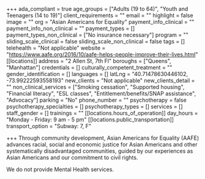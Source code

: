 +++
ada_compliant = true
age_groups = ["Adults (19 to 64)", "Youth and Teenagers (14 to 19)"]
client_requirements = ""
email = ""
highlight = false
image = ""
org = "Asian Americans for Equality"
payment_info_clinical = ""
payment_info_non_clinical = ""
payment_types = []
payment_types_non_clinical = ["No insurance necessary"]
program = ""
sliding_scale_clinical = false
sliding_scale_non_clinical = false
tags = []
telehealth = "Not applicable"
website = "https://www.aafe.org/2016/10/aafe-helps-people-improve-their-lives.html"
[[locations]]
address = "2 Allen St, 7th Fl"
boroughs = ["Queens", "Manhattan"]
credentials = []
culturally_competent_treatment = ""
gender_identification = []
languages = []
latLng = "40.71478630446102, -73.99222593558193"
new_clients = "Not applicable"
new_clients_detail = ""
non_clinical_services = ["Smoking cessation", "Supported housing", "Financial literacy", "ESL classes", "Entitlement/benefits/SNAP assistance", "Advocacy"]
parking = "No"
phone_number = ""
psychotherapy = false
psychotherapy_specialties = []
psychotherapy_types = []
services = []
staff_gender = []
trainings = ""
[[locations.hours_of_operation]]
day_hours = "Monday - Friday: 9 am - 5 pm"
[[locations.public_transportation]]
transport_option = "Subway: 7, F"

+++
Through community development, Asian Americans for Equality (AAFE) advances racial, social and economic justice for Asian Americans and other systematically disadvantaged communities, guided by our experiences as Asian Americans and our commitment to civil rights.

We do not provide Mental Health services.